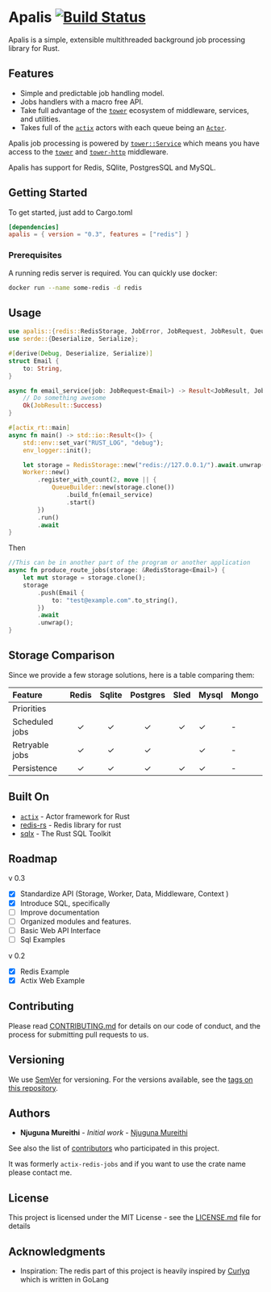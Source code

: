 # Apalis [![Build Status](https://travis-ci.org/geofmureithi/apalis.svg?branch=master)](https://travis-ci.org/geofmureithi/apalis)

Apalis is a simple, extensible multithreaded background job processing library for Rust.

## Features

- Simple and predictable job handling model.
- Jobs handlers with a macro free API.
- Take full advantage of the [`tower`] ecosystem of
  middleware, services, and utilities.
- Takes full of the [`actix`] actors with each queue being an [`Actor`].

Apalis job processing is powered by [`tower::Service`] which means you have access to the [`tower`] and [`tower-http`] middleware.

Apalis has support for Redis, SQlite, PostgresSQL and MySQL.

## Getting Started

To get started, just add to Cargo.toml

```toml
[dependencies]
apalis = { version = "0.3", features = ["redis"] }
```

### Prerequisites

A running redis server is required.
You can quickly use docker:

```bash
docker run --name some-redis -d redis
```

## Usage

```rust
use apalis::{redis::RedisStorage, JobError, JobRequest, JobResult, QueueBuilder, Storage, Worker};
use serde::{Deserialize, Serialize};

#[derive(Debug, Deserialize, Serialize)]
struct Email {
    to: String,
}

async fn email_service(job: JobRequest<Email>) -> Result<JobResult, JobError> {
    // Do something awesome
    Ok(JobResult::Success)
}

#[actix_rt::main]
async fn main() -> std::io::Result<()> {
    std::env::set_var("RUST_LOG", "debug");
    env_logger::init();

    let storage = RedisStorage::new("redis://127.0.0.1/").await.unwrap();
    Worker::new()
        .register_with_count(2, move || {
            QueueBuilder::new(storage.clone())
                .build_fn(email_service)
                .start()
        })
        .run()
        .await
}

```

Then

```rust
//This can be in another part of the program or another application
async fn produce_route_jobs(storage: &RedisStorage<Email>) {
    let mut storage = storage.clone();
    storage
        .push(Email {
            to: "test@example.com".to_string(),
        })
        .await
        .unwrap();
}

```

## Storage Comparison

Since we provide a few storage solutions, here is a table comparing them:

| Feature        | Redis | Sqlite | Postgres | Sled | Mysql | Mongo |
| :------------- | :---: | :----: | :------: | :--: | ----- | ----- |
| Priorities     |       |        |          |      |       |       |
| Scheduled jobs |   ✓   |   ✓    |    ✓     |  ✓   | ✓     | -     |
| Retryable jobs |   ✓   |   ✓    |    ✓     |      | ✓     | -     |
| Persistence    |   ✓   |   ✓    |    ✓     |  ✓   | ✓     | -     |

## Built On

- [`actix`] - Actor framework for Rust
- [redis-rs](https://github.com/mitsuhiko/redis-rs) - Redis library for rust
- [sqlx](https://github.com/launchbadge/sqlx) - The Rust SQL Toolkit

## Roadmap

v 0.3

- [x] Standardize API (Storage, Worker, Data, Middleware, Context )
- [x] Introduce SQL, specifically
- [ ] Improve documentation
- [ ] Organized modules and features.
- [ ] Basic Web API Interface
- [ ] Sql Examples

v 0.2

- [x] Redis Example
- [x] Actix Web Example

## Contributing

Please read [CONTRIBUTING.md](CONTRIBUTING.md) for details on our code of conduct, and the process for submitting pull requests to us.

## Versioning

We use [SemVer](http://semver.org/) for versioning. For the versions available, see the [tags on this repository](https://github.com/geofmureithi/apalis/tags).

## Authors

- **Njuguna Mureithi** - _Initial work_ - [Njuguna Mureithi](https://github.com/geofmureithi)

See also the list of [contributors](https://github.com/geofmureithi/apalis/contributors) who participated in this project.

It was formerly `actix-redis-jobs` and if you want to use the crate name please contact me.

## License

This project is licensed under the MIT License - see the [LICENSE.md](LICENSE.md) file for details

## Acknowledgments

- Inspiration: The redis part of this project is heavily inspired by [Curlyq](https://github.com/mcmathja/curlyq) which is written in GoLang

[`tower::service`]: https://docs.rs/tower/latest/tower/trait.Service.html
[`tower`]: https://crates.io/crates/tower
[`actix`]: https://crates.io/crates/actix
[`tower-http`]: https://crates.io/crates/tower-http
[`actor`]: https://docs.rs/actix/0.13.0/actix/trait.Actor.html
